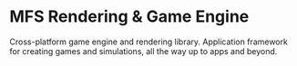 # MFS Rendering & Game Engine

Cross-platform game engine and rendering library. Application framework for creating games and simulations, all the way up to apps and beyond.
